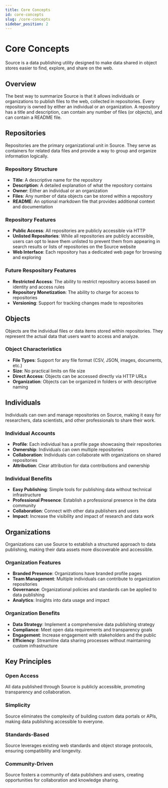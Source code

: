 ```yaml
---
title: Core Concepts
id: core-concepts
slug: /core-concepts
sidebar_position: 2
---
```


# Core Concepts

Source is a data publishing utility designed to make data shared in object stores easier to find, explore, and share on the web.

## Overview

The best way to summarize Source is that it allows individuals or organizations to publish files to the web, collected in repositories. Every repository is owned by either an individual or an organization. A repository has a title and description, can contain any number of files (or objects), and can contain a README file.

## Repositories

Repositories are the primary organizational unit in Source. They serve as containers for related data files and provide a way to group and organize information logically.

### Repository Structure
- **Title**: A descriptive name for the repository
- **Description**: A detailed explanation of what the repository contains
- **Owner**: Either an individual or an organization
- **Files**: Any number of data objects can be stored within a repository
- **README**: An optional markdown file that provides additional context and documentation

### Repository Features
- **Public Access**: All repositories are publicly accessible via HTTP
- **Unlisted Repositories**: While all repositories are publicly accessible, users can opt to leave them unlisted to prevent them from appearing in search results or lists of repositories on the Source website
- **Web Interface**: Each repository has a dedicated web page for browsing and exploring

### Future Respository Features
- **Restricted Access**: The ability to restrict repository access based on identity and access rules
- **Repository Monetization**: The ability to charge for access to repositories
- **Versioning**: Support for tracking changes made to repositories

## Objects

Objects are the individual files or data items stored within repositories. They represent the actual data that users want to access and analyze.

### Object Characteristics
- **File Types**: Support for any file format (CSV, JSON, images, documents, etc.)
- **Size**: No practical limits on file size
- **Direct Access**: Objects can be accessed directly via HTTP URLs
- **Organization**: Objects can be organized in folders or with descriptive naming

## Individuals

Individuals can own and manage repositories on Source, making it easy for researchers, data scientists, and other professionals to share their work.

### Individual Accounts
- **Profile**: Each individual has a profile page showcasing their repositories
- **Ownership**: Individuals can own multiple repositories
- **Collaboration**: Individuals can collaborate with organizations on shared repositories
- **Attribution**: Clear attribution for data contributions and ownership

### Individual Benefits
- **Easy Publishing**: Simple tools for publishing data without technical infrastructure
- **Professional Presence**: Establish a professional presence in the data community
- **Collaboration**: Connect with other data publishers and users
- **Impact**: Increase the visibility and impact of research and data work

## Organizations

Organizations can use Source to establish a structured approach to data publishing, making their data assets more discoverable and accessible.

### Organization Features
- **Branded Presence**: Organizations have branded profile pages
- **Team Management**: Multiple individuals can contribute to organization repositories
- **Governance**: Organizational policies and standards can be applied to data publishing
- **Analytics**: Insights into data usage and impact

### Organization Benefits
- **Data Strategy**: Implement a comprehensive data publishing strategy
- **Compliance**: Meet open data requirements and transparency goals
- **Engagement**: Increase engagement with stakeholders and the public
- **Efficiency**: Streamline data sharing processes without maintaining custom infrastructure

## Key Principles

### Open Access
All data published through Source is publicly accessible, promoting transparency and collaboration.

### Simplicity
Source eliminates the complexity of building custom data portals or APIs, making data publishing accessible to everyone.

### Standards-Based
Source leverages existing web standards and object storage protocols, ensuring compatibility and longevity.

### Community-Driven
Source fosters a community of data publishers and users, creating opportunities for collaboration and knowledge sharing.
